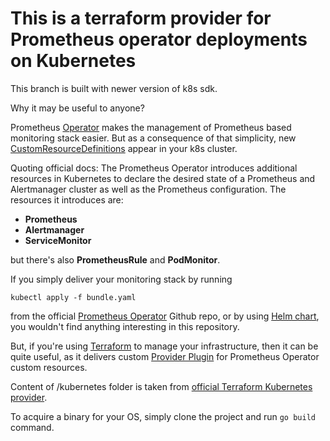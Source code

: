 # This is a terraform provider for Prometheus operator deployments on Kubernetes

This branch is built with newer version of k8s sdk.

Why it may be useful to anyone?

Prometheus [Operator](https://coreos.com/operators/) makes the management of Prometheus based monitoring stack easier.
But as a consequence of that simplicity, new [CustomResourceDefinitions](https://kubernetes.io/docs/concepts/extend-kubernetes/api-extension/custom-resources/#customresourcedefinitions) appear in your k8s cluster.

Quoting official docs:
The Prometheus Operator introduces additional resources in Kubernetes to declare the desired state of a Prometheus and Alertmanager cluster as well as the Prometheus configuration. The resources it introduces are:
* **Prometheus**
* **Alertmanager**
* **ServiceMonitor**

but there's also **PrometheusRule** and **PodMonitor**.

If you simply deliver your monitoring stack by running 
```
kubectl apply -f bundle.yaml
```
from the official [Prometheus Operator](https://github.com/prometheus-operator/prometheus-operator) Github repo, 
or by using [Helm chart](https://github.com/helm/charts/tree/master/stable/prometheus-operator),
you wouldn't find anything interesting in this repository.

But, if you're using [Terraform](https://www.terraform.io/) to manage your infrastructure, 
then it can be quite useful, as it delivers custom [Provider Plugin](https://www.terraform.io/docs/plugins/provider.html) for Prometheus Operator custom resources.

Content of /kubernetes folder is taken from [official Terraform Kubernetes provider](https://github.com/terraform-providers/terraform-provider-kubernetes).

To acquire a binary for your OS, simply clone the project and run `go build` command.

